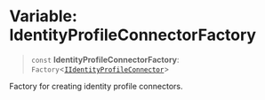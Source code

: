 # Variable: IdentityProfileConnectorFactory

> `const` **IdentityProfileConnectorFactory**: `Factory`\<[`IIdentityProfileConnector`](../interfaces/IIdentityProfileConnector.md)\>

Factory for creating identity profile connectors.
